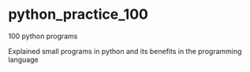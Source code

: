 # python_practice_100
100 python programs

Explained small programs in python and its benefits in the programming language
